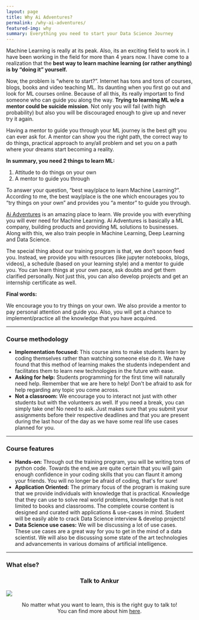 ```yaml
---
layout: page
title: Why Ai Adventures?
permalink: /why-ai-adventures/
featured-img: why
summary: Everything you need to start your Data Science Journey 
---
```


Machine Learning is really at its peak. Also, its an exciting field to work in. I have been working in the field for more than 4 years now. I have come to a realization that the **best way to learn machine learning (or rather anything) is by “doing it” yourself.**

Now, the problem is “where to start?”. Internet has tons and tons of courses, blogs, books and video teaching ML. Its daunting when you first go out and look for ML courses online. Because of all this, its really important to find someone who can guide you along the way. **Trying to learning ML w/o a mentor could be suicide mission**. Not only you will fail (with high probability) but also you will be discouraged enough to give up and never try it again.

Having a mentor to guide you through your ML journey is the best gift you can ever ask for. A mentor can show you the right path, the correct way to do things, practical approach to any/all problem and set you on a path where your dreams start becoming a reality.

**In summary, you need 2 things to learn ML:**

1. Attitude to do things on your own
2. A mentor to guide you through

To answer your question, “best way/place to learn Machine Learning?”. According to me, the best way/place is the one which encourages you to “try things on your own” and provides you “a mentor” to guide you through.

[Ai Adventures](www.aiadventures.in) is an amazing place to learn. We provide you with everything you will ever need for Machine Learning. Ai Adventures is basically a ML company, building products and providing ML solutions to businesses. Along with this, we also train people in Machine Learning, Deep Learning and Data Science.

The special thing about our training program is that, we don’t spoon feed you. Instead, we provide you with resources (like jupyter notebooks, blogs, videos), a schedule (based on your learning style) and a mentor to guide you. You can learn things at your own pace, ask doubts and get them clarified personally. Not just this, you can also develop projects and get an internship certificate as well.

**Final words:**

We encourage you to try things on your own. We also provide a mentor to pay personal attention and guide you. Also, you will get a chance to implement/practice all the knowledge that you have acquired. 

***

### Course methodology

- **Implementation focused:** This course aims to make students learn by coding themselves rather than watching someone else do it. We have found that this method of learning makes the students independent and facilitates them to learn new technologies in the future with ease. 
- **Asking for help:** Students programming for the first time will naturally need help. Remember that we are here to help! Don't be afraid to ask for help regarding any topic you come across.
- **Not a classroom:** We encourage you to interact not just with other students but with the volunteers as well. If you need a break, you can simply take one! No need to ask. Just makes sure that you submit your assignments before their respective deadlines and that you are present during the last hour of the day as we have some real life use cases planned for you.

***

### Course features

- **Hands-on:** Through out the training program, you will be writing tons of python code. Towards the end,we are quite certain that you will gain enough confidence in your coding skills that you can flaunt it among your friends. You will no longer be afraid of coding, that's for sure!
- **Application Oriented:** The primary focus of the program is making sure that we provide individuals with knowledge that is practical. Knowledge that they can use to solve real world problems, knowledge that is not limited to books and classrooms. The complete course content is designed and curated with applications & use-cases in mind. Student will be easily able to crack Data Science interview & develop projects!
- **Data Science use cases:** We will be discussing a lot of use cases. These use cases are a great way for you to get in the mind of a data scientist. We will also be discussing some state of the art technologies and advancements in various domains of artificial intelligence.

<!--
### Course target

No matter what your background, we are confident that you can learn & become a Data Scientist!
- **Complete beginner to programming?** The course material is a perfect fit for you :). The material starts with the fundamentals of programming. Python is a great language to learn as your first language because of its simple learning curve so you have made the right decision choosing it!
- **Familiarity with ML/DL concepts?** You will learn to translate concepts/idea to code. Theory is not enough to solve real-world problems, we will help you understand the practical aspects of ML/DL projects. 
- **Used ML/DL frameworks before?** Shoot for the moon! See if you can get yourself to the top of the competition leaderboards. Make full use of this opportunity by attending the use cases, ask a lot of questions and interact with us; to learn the best practices in the industry.
-->

***

### What else?

<h3 style='text-align:center;'> Talk to Ankur</h3>
<img src='{{ site.baseurl }}/assets/img/GettingStarted/Ankur.jpg' style='display: block; margin-left: auto; margin-right: auto;'>

<p style='text-align:center;'>No matter what you want to learn, this is the right guy to talk to! <br>
You can find more about him <a href='https://ankur-singh.github.io'>here</a>.<br>
</p> 

<!--
<h3 style='text-align:center;'> Write feedback</h3>
<img src='{{ site.baseurl }}/assets/img/GettingStarted/feedback.jpg' style='display: block; margin-left: auto; margin-right: auto; width: 60%; height: 60%;'>
<p style='text-align:center;'>Read feedback from past batches or write your own!</p><br>

<h3 style='text-align:center;'>Take pictures!</h3>
<img src='{{ site.baseurl }}/assets/img/GettingStarted/selfie_spot.jpg' style='display: block; margin-left: auto; margin-right: auto; width: 70%; height: 70%;'>
<p style='text-align:center;'>Make sure you take pictures with your certificates in our designated selfie spot and flaunt them on social media!</p><br>

<h3 style='text-align:center;'>Spread the word</h3>
<img src='{{ site.baseurl }}/assets/img/GettingStarted/pranjal_linkedin.png' style='display: block; margin-left: auto; margin-right: auto; width: 70%; height: 70%;'/>
<p style='text-align:center;'>Like what you see? Make sure to spread the word about this course on social media. You can find posts made by people from past batches <a href='https://www.linkedin.com/posts/suyashbhiste_machinelearning-deeplearning-artificialintelligence-activity-6601333533636165632-XhT6'>here</a> and <a href='https://www.linkedin.com/posts/pranjal-enchalwar-86123a166_artificialintelligence-ml-deeplearning-activity-6601425275924377600-1UTZ'>here</a>.</p>


<h3 style='text-align:center;'>Students become the teachers!</h3>
<img src='{{ site.baseurl }}/assets/img/GettingStarted/advice_new_learners.jpg' style='display: block; margin-left: auto; margin-right: auto; width: 70%; height: 70%;'>
<p style='text-align:center;'>Write advice for the people from the next batch.</p><br>

-->
